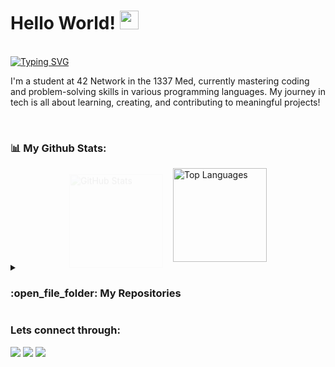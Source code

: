 <h1 >Hello World! <img src="https://raw.githubusercontent.com/MartinHeinz/MartinHeinz/master/wave.gif" width="30px"></h1>

<br>
<a href="https://git.io/typing-svg"><img src="https://readme-typing-svg.demolab.com?font=&size=24&pause=1000&width=435&lines=Welcome+to+my+GitHub;I'm+Youssef+Mouchtach;Student+at+Coding+School+1337" alt="Typing SVG" /></a>
<br>

<!-- <img align="right" alt="GIF" src="https://badge.mediaplus.ma/binary/ymouchta" width="500" height="320" />-->
I'm a student at 42 Network in the 1337 Med, currently mastering coding and problem-solving skills in various programming languages. My journey in tech is all about learning, creating, and contributing to meaningful projects!

<br>


### 📊 My Github Stats:
<div style="display: flex; align-items: center; justify-content: center; gap: 1rem;">
  <a href="https://github.com/mouchtach" style="text-decoration: none;">
    <img 
      src="https://github-readme-stats.vercel.app/api?username=mouchtach&count_private=false&hide=stars&show_icons=true&theme=holi&line_height=27" 
      alt="GitHub Stats" 
      height="150px"
      style="
        transition: transform 0.3s ease, box-shadow 0.3s ease;
        animation: fadeIn 0.5s ease-out;
        transform-origin: center;
      "
      onmouseover="this.style.transform='scale(1.02)'; this.style.boxShadow='0 8px 16px rgba(0,0,0,0.1)'"
      onmouseout="this.style.transform='scale(1)'; this.style.boxShadow='none'"
    />
  </a>
  
  <a href="https://github.com/mouchtach" style="text-decoration: none;">
    <img 
      src="https://github-readme-stats.vercel.app/api/top-langs/?username=mouchtach&hide=ASP.NET,jupyter%20notebook&theme=holi&hide_langs_below=1" 
      alt="Top Languages" 
      height="150px"
      style="
        transition: transform 0.3s ease, box-shadow 0.3s ease;
        animation: fadeIn 0.5s ease-out 0.1s;
        transform-origin: center;
      "
      onmouseover="this.style.transform='scale(1.02)'; this.style.boxShadow='0 8px 16px rgba(0,0,0,0.1)'"
      onmouseout="this.style.transform='scale(1)'; this.style.boxShadow='none'"
    />
  </a>
</div>

<style>
  @keyframes fadeIn {
    from {
      opacity: 0;
      transform: translateY(10px);
    }
    to {
      opacity: 1;
      transform: translateY(0);
    }
  }
</style>

<details><summary><h3> :open_file_folder: My Repositories </h3></summary>	
<br />

[![Readme Card](https://github-readme-stats.vercel.app/api/pin/?username=mouchtach&repo=libft&theme=holi)](https://github.com/mouchtach/libft)
[![Readme Card](https://github-readme-stats.vercel.app/api/pin/?username=mouchtach&repo=get_next_line&theme=holi)](https://github.com/mouchtach/get_next_line)
[![Readme Card](https://github-readme-stats.vercel.app/api/pin/?username=mouchtach&repo=ft_printf&theme=holi)](https://github.com/mouchtach/ft_printf)
[![Readme Card](https://github-readme-stats.vercel.app/api/pin/?username=mouchtach&repo=push_swap_range&theme=holi)](https://github.com/mouchtach/push_swap_range))
[![Readme Card](https://github-readme-stats.vercel.app/api/pin/?username=mouchtach&repo=push_swap_best_move&theme=holi)](https://github.com/mouchtach/push_swap_best_move)
[![Readme Card](https://github-readme-stats.vercel.app/api/pin/?username=mouchtach&repo=pipex&theme=holi)](https://github.com/mouchtach/pipex)

<br />
</details>



### Lets connect through:
<a href="https://www.facebook.com/share/1DaW5E1Yii/"><img src="https://img.icons8.com/fluency/48/000000/meta.png"/></a>
<a href="https://x.com/mouchtach190559?t=-nLmFovYYvUsYJS-P5uOYQ&s=09"><img src="https://img.icons8.com/color/48/000000/twitter--v1.png"/></a>
<a href="https://www.linkedin.com/in/youssef-mouchtach-2807931b8"><img src="https://img.icons8.com/color/48/000000/linkedin.png"/></a>
